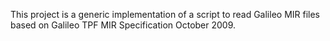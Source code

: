 This project is a generic implementation of a script to read Galileo MIR files based on Galileo TPF MIR Specification October 2009.